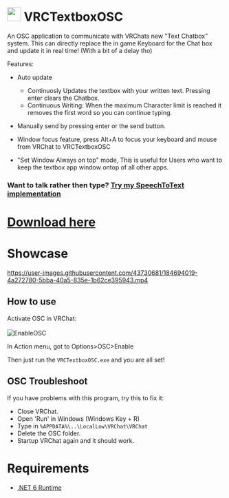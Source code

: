 # <img src="https://user-images.githubusercontent.com/40323669/192174553-d4d38974-3da4-4b9b-b459-042e27a9c25b.png" width="32" height="32"> VRCTextboxOSC

An OSC application to communicate with VRChats new "Text Chatbox" system. 
This can directly replace the in game Keyboard for the Chat box and update it in real time! (With a bit of a delay tho) <br>

Features:
- Auto update 
  - Continuosly Updates the textbox with your written text. Pressing enter clears the Chatbox.
  - Continuous Writing: When the maximum Character limit is reached it removes the first word so you can continue typing.
- Manually send by pressing enter or the send button.

- Window focus feature, press Alt+A to focus your keyboard and mouse from VRChat to VRCTextboxOSC
- "Set Window Always on top" mode,
  This is useful for Users who want to keep the textbox app window ontop of all other apps.

### Want to talk rather then type? [Try my SpeechToText implementation](https://github.com/I5UCC/VRCTextboxSTT)

# [Download here](https://github.com/I5UCC/VRCTextboxOSC/releases/download/v0.1.3/VRCTextboxOSCv0.1.3.zip)

# Showcase

https://user-images.githubusercontent.com/43730681/184694019-4a272780-5bba-40a5-835e-1b62ce395943.mp4

## How to use

Activate OSC in VRChat: <br/><br/>
![EnableOSC](https://user-images.githubusercontent.com/43730681/172059335-db3fd6f9-86ae-4f6a-9542-2a74f47ff826.gif)

In Action menu, got to Options>OSC>Enable <br/>

Then just run the ```VRCTextboxOSC.exe``` and you are all set! <br/>

## OSC Troubleshoot

If you have problems with this program, try this to fix it:
- Close VRChat.
- Open 'Run' in Windows (Windows Key + R)
- Type in `%APPDATA%\..\LocalLow\VRChat\VRChat`
- Delete the OSC folder.
- Startup VRChat again and it should work.

# Requirements

- [.NET 6 Runtime](https://dotnet.microsoft.com/en-us/download/dotnet/6.0/runtime)
